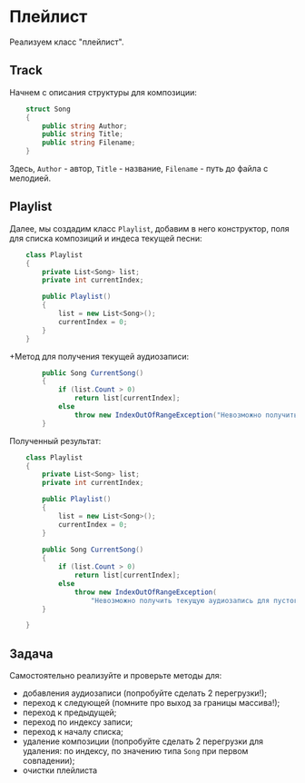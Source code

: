 # Плейлист

Реализуем класс "плейлист".

## Track

Начнем с описания структуры для композиции:
```cs
    struct Song
    {
        public string Author;
        public string Title;
        public string Filename;
    }
```
Здесь, `Author` - автор, `Title` - название, `Filename` - путь до файла с мелодией.

## Playlist

Далее, мы создадим класс `Playlist`, добавим в него конструктор, поля для списка композиций и индеса текущей песни:
```cs
    class Playlist
    {
        private List<Song> list;
        private int currentIndex;

        public Playlist()
        {
            list = new List<Song>();
            currentIndex = 0;
        }
    }
```

+Метод для получения текущей аудиозаписи:
```cs
        public Song CurrentSong()
        {
            if (list.Count > 0)
                return list[currentIndex];
            else
                throw new IndexOutOfRangeException("Невозможно получить текущую аудиозапись для пустого плейлиста!");
        }
```

Полученный результат:
```cs
    class Playlist
    {
        private List<Song> list;
        private int currentIndex;

        public Playlist()
        {
            list = new List<Song>();
            currentIndex = 0;
        }
        
        public Song CurrentSong()
        {
            if (list.Count > 0)
                return list[currentIndex];
            else
                throw new IndexOutOfRangeException(
					"Невозможно получить текущую аудиозапись для пустого плейлиста!");
        }

    }
```

## Задача

Самостоятельно реализуйте и проверьте методы для:
* добавления аудиозаписи (попробуйте сделать 2 перегрузки!);
* переход к следующей (помните про выход за границы массива!);
* переход к предыдущей;
* переход по индексу записи;
* переход к началу списка;
* удаление композиции (попробуйте сделать 2 перегрузки для удаления: по индексу, по значению типа `Song` при первом совпадении);
* очистки плейлиста
